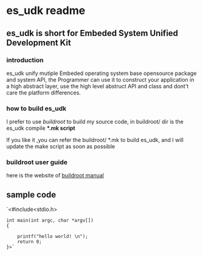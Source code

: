 es_udk readme
=========================
es_udk is short for Embeded System Unified Development Kit
----------------------------------------------------------------
### introduction
es_udk unify mutiple Embeded operating system base opensource package and system
API, the Programmer can use it to construct your application in a high abstract
layer, use the high level abstruct API and class and dont't care the platform 
differences.

### how to build es_udk

I prefer to use *buildroot* to build my source code,
in buildroot/ dir is the es_udk compile **\*.mk script**

If you like it ,you can refer the buildroot/ \*.mk to build
es_udk, and I will update the make script as soon as possible

### buildroot user guide

here is the website of
[buildroot manual](https://buildroot.org/downloads/manual/manual.html "buildroot official")


## sample code

`<#include<stdio.h>

    int main(int argc, char *argv[])
    {
        
        printf("hello world! \n");
        return 0;
    }>`


